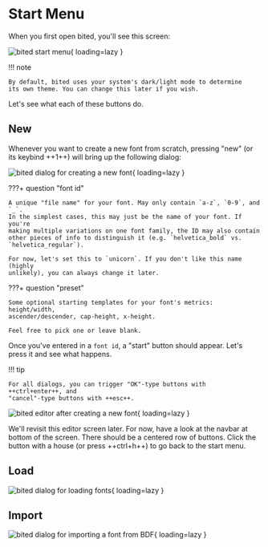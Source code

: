 # Start Menu

When you first open bited, you'll see this screen:

![bited start menu](assets/start.png){ loading=lazy }

!!! note

    By default, bited uses your system's dark/light mode to determine
    its own theme. You can change this later if you wish.

Let's see what each of these buttons do.

## New

Whenever you want to create a new font from scratch, pressing "new" (or its
keybind ++1++) will bring up the following dialog:

![bited dialog for creating a new font](assets/new.png){ loading=lazy }

???+ question "font id"

    A unique "file name" for your font. May only contain `a-z`, `0-9`, and `_`.
    In the simplest cases, this may just be the name of your font. If you're
    making multiple variations on one font family, the ID may also contain
    other pieces of info to distinguish it (e.g. `helvetica_bold` vs.
    `helvetica_regular`).

    For now, let's set this to `unicorn`. If you don't like this name (highly
    unlikely), you can always change it later.

???+ question "preset"

    Some optional starting templates for your font's metrics: height/width,
    ascender/descender, cap-height, x-height.

    Feel free to pick one or leave blank.

Once you've entered in a `font id`, a "start" button should appear. Let's press
it and see what happens.

!!! tip

    For all dialogs, you can trigger "OK"-type buttons with ++ctrl+enter++, and
    "cancel"-type buttons with ++esc++.

![bited editor after creating a new font](assets/new-ed.png){ loading=lazy }

We'll revisit this editor screen later. For now, have a look at the navbar at
bottom of the screen. There should be a centered row of buttons. Click the
button with a house (or press ++ctrl+h++) to go back to the start menu.

## Load

![bited dialog for loading fonts](assets/load.png){ loading=lazy }

## Import

![bited dialog for importing a font from BDF](assets/import.png){ loading=lazy }
